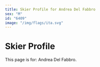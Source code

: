 ```yaml
---
title: Skier Profile for Andrea Del Fabbro
sex: "M"
id: "6409"
image: "/img/flags/ita.svg" 
---
```


# Skier Profile

This page is for: Andrea Del Fabbro.
    